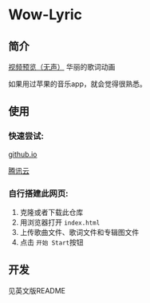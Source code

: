 # Wow-Lyric

## 简介
[视频预览（无声）](https://user-images.githubusercontent.com/39673849/177709151-f3e54b48-4cb6-4a6b-b4ba-70028b2cd09a.webm)
华丽的歌词动画

如果用过苹果的音乐app，就会觉得很熟悉。

## 使用

### 快速尝试:

[github.io](https://superkenvery.github.io/wow-lyric/)

[腾讯云](http://my-bucket-1252360629.cos-website.ap-guangzhou.myqcloud.com/)

### 自行搭建此网页:

1. 克隆或者下载此仓库
2. 用浏览器打开 `index.html`
3. 上传歌曲文件、歌词文件和专辑图文件
4. 点击 `开始 Start`按钮

## 开发

见英文版README
